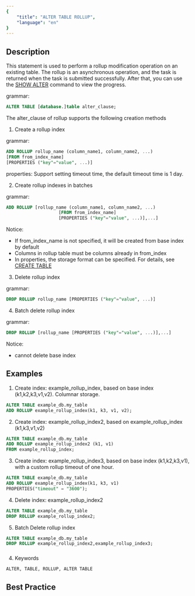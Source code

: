 ```yaml
---
{
    "title": "ALTER TABLE ROLLUP",
    "language": "en"
}
---
```


<!--
Licensed to the Apache Software Foundation (ASF) under one
or more contributor license agreements.  See the NOTICE file
distributed with this work for additional information
regarding copyright ownership.  The ASF licenses this file
to you under the Apache License, Version 2.0 (the
"License"); you may not use this file except in compliance
with the License.  You may obtain a copy of the License at

  http://www.apache.org/licenses/LICENSE-2.0

Unless required by applicable law or agreed to in writing,
software distributed under the License is distributed on an
"AS IS" BASIS, WITHOUT WARRANTIES OR CONDITIONS OF ANY
KIND, either express or implied.  See the License for the
specific language governing permissions and limitations
under the License.
-->


## Description

This statement is used to perform a rollup modification operation on an existing table. The rollup is an asynchronous operation, and the task is returned when the task is submitted successfully. After that, you can use the [SHOW ALTER](../../../../sql-manual/sql-statements/table-and-view/table/SHOW-ALTER-TABLE) command to view the progress.

grammar:

```sql
ALTER TABLE [database.]table alter_clause;
```

The alter_clause of rollup supports the following creation methods

1. Create a rollup index

grammar:

```sql
ADD ROLLUP rollup_name (column_name1, column_name2, ...)
[FROM from_index_name]
[PROPERTIES ("key"="value", ...)]
```

properties: Support setting timeout time, the default timeout time is 1 day.

2. Create rollup indexes in batches

grammar:

```sql
ADD ROLLUP [rollup_name (column_name1, column_name2, ...)
                    [FROM from_index_name]
                    [PROPERTIES ("key"="value", ...)],...]
```

Notice:

- If from_index_name is not specified, it will be created from base index by default
- Columns in rollup table must be columns already in from_index
- In properties, the storage format can be specified. For details, see [CREATE TABLE](./CREATE-TABLE)

3. Delete rollup index

 grammar:

```sql
DROP ROLLUP rollup_name [PROPERTIES ("key"="value", ...)]
```

4. Batch delete rollup index

grammar:

```sql
DROP ROLLUP [rollup_name [PROPERTIES ("key"="value", ...)],...]
```

Notice:

- cannot delete base index

## Examples

1. Create index: example_rollup_index, based on base index (k1,k2,k3,v1,v2). Columnar storage.

```sql
ALTER TABLE example_db.my_table
ADD ROLLUP example_rollup_index(k1, k3, v1, v2);
```

2. Create index: example_rollup_index2, based on example_rollup_index (k1,k3,v1,v2)

```sql
ALTER TABLE example_db.my_table
ADD ROLLUP example_rollup_index2 (k1, v1)
FROM example_rollup_index;
```

3. Create index: example_rollup_index3, based on base index (k1,k2,k3,v1), with a custom rollup timeout of one hour.

```sql
ALTER TABLE example_db.my_table
ADD ROLLUP example_rollup_index(k1, k3, v1)
PROPERTIES("timeout" = "3600");
```

4. Delete index: example_rollup_index2

```sql
ALTER TABLE example_db.my_table
DROP ROLLUP example_rollup_index2;
```

5. Batch Delete rollup index

```sql
ALTER TABLE example_db.my_table
DROP ROLLUP example_rollup_index2,example_rollup_index3;
```

### 

4. Keywords

```text
ALTER, TABLE, ROLLUP, ALTER TABLE
```

## Best Practice

